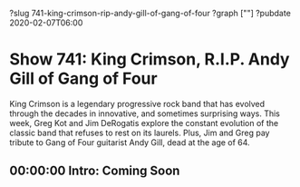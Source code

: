 ?slug 741-king-crimson-rip-andy-gill-of-gang-of-four
?graph [""]
?pubdate 2020-02-07T06:00

# Show 741: King Crimson, R.I.P. Andy Gill of Gang of Four

King Crimson is a legendary progressive rock band that has evolved through the decades in innovative, and sometimes surprising ways. This week, Greg Kot and Jim DeRogatis explore the constant evolution of the classic band that refuses to rest on its laurels. Plus, Jim and Greg pay tribute to Gang of Four guitarist Andy Gill, dead at the age of 64.

## 00:00:00 Intro: Coming Soon